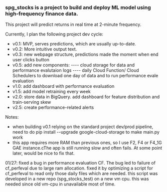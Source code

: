 ### spg_stocks is a project to build and deploy ML model using high-frequency finance data.

This project will predict returns in real time at 2-minute frequency.

Currently, I plan the following project dev cycle:
- v0.1: MVP, serves predictions, which are usually up-to-date.
- v0.2: More intuitive output text.
- v0.3: new webpage structure, predictions made the moment when end user clicks button
- v0.5: add new components: 
---- cloud storage for data and performance evalutaion logs
---- daily Cloud Function/ Cloud Schedulers to download one day of data and to run performance evale evaluation
- v1.0: add dashboard with performance evaluation
- v1.5: add model retraining every week
- v2.0: store data in BigQuery. add dashboard for feature distribution and train-serving skew
- v2.5: create performance-related alerts 

Notes:
- when building v0.1 relying on the standard project dev/prod pipeline, need to do pip install --upgrade google-cloud-storage to make main.py work
- this app requires more RAM than previous ones, so I use F2, F4 or F4_1G GAE instance.cThe app is still running slow and often fails. At some point later, would be nice to fix that.

01/27: fixed a bug in performance evaluation CF. The bug led to failure of cf_perfeval due to large ram allocation.
        fixed it by optimizing a script for cf_perfeval to read only those daily files which are needed.
        this script was developed in a new repo (spg_stocks_test) on a new vm cpu. this was needed since old vm-cpu in unavailable most of time.
        

